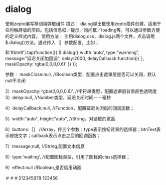 # dialog
使用zepto编写移动端弹框组件
描述：
dialog弹出框使用zepto插件创建，适用于任何触屏版的项目。包括信息框／提示／询问框／loading等，可以通过参数方便的定义样式内容。
使用方法：
引用dialog.css，dialog.js两个文件，点击调用$.dialog()方法，通过传入｛｝参数配置，比如；
<link rel="stylesheet" type="text/css" href="css/dialog.css">
<script src=“http://cdn.bootcss.com/zepto/1.0rc1/zepto.min.js"></script>
<script src=“js/dialog.js"></script>
$('#btn9').tap(function(){
	$.dialog({
		width:'auto',
		type:"warming",
		message:"延迟关闭加回调",
		delay:2000,
		delayCallback:function(){
		},
		maskOpacity:'rgba(0,0,0,0.6)'
	})
});	
	
参数：
maskClose:null,
//Boolean类型，配置点击遮罩层是否可以关闭，默认null不关闭

2）maskOpacity:’rgba(0,0,0,0.6)’,
//字符串类型，配置遮罩层背景颜色透明度
3）delay:null,
//Number类型，延迟关闭时间－－毫秒

4）delayCallback:null,
//Function，配置延迟关闭后的回调函数；

5）width:"auto",
      height:"auto",
//String，对话框的宽高

6）buttons:［］
//Array，传三个参数：type表示按钮背景的选择器；btnText表示按钮文字；callback表示点击之后的回调函数；	

7）message:null,
//String,配置文本信息

8）type:'waiting',
//配置图标类型，引用了图标的class选择器；

 9）effect:null
//Boolean,是否启用动画



＃＃＃312345678
123456